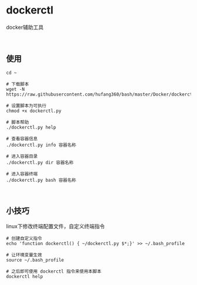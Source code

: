 # dockerctl

docker辅助工具

<br>

## 使用
```shell
cd ~

# 下载脚本
wget -N https://raw.githubusercontent.com/hufang360/bash/master/Docker/dockerctl.py

# 设置脚本为可执行
chmod +x dockerctl.py

# 脚本帮助
./dockerctl.py help

# 查看容器信息
./dockerctl.py info 容器名称

# 进入容器目录
./dockerctl.py dir 容器名称

# 进入容器终端
./dockerctl.py bash 容器名称
```

<br>

## 小技巧
linux下修改终端配置文件，自定义终端指令

```shell
# 创建自定义指令
echo 'function dockerctl() { ~/dockerctl.py $*;}' >> ~/.bash_profile

# 让环境变量生效
source ~/.bash_profile

# 之后即可使用 dockerctl 指令来使用本脚本
dockerctl help
```